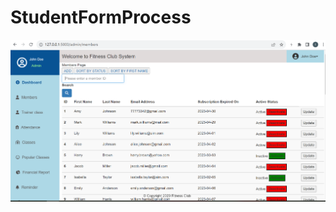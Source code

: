 # StudentFormProcess











![Admin Page](https://github.com/wanjun3211/fitnessClub/blob/main/admin%20page.PNG)

